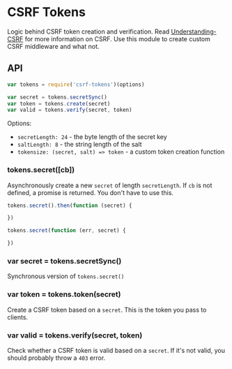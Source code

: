 
# CSRF Tokens

Logic behind CSRF token creation and verification.
Read [Understanding-CSRF](http://www.jongleberry.com/understanding-csrf.html) for more information on CSRF.
Use this module to create custom CSRF middleware and what not.

## API

```js
var tokens = require('csrf-tokens')(options)

var secret = tokens.secretSync()
var token = tokens.create(secret)
var valid = tokens.verify(secret, token)
```

Options:

- `secretLength: 24` - the byte length of the secret key
- `saltLength: 8` - the string length of the salt
- `tokensize: (secret, salt) => token` - a custom token creation function

### tokens.secret([cb])

Asynchronously create a new `secret` of length `secretLength`.
If `cb` is not defined, a promise is returned.
You don't have to use this.

```js
tokens.secret().then(function (secret) {

})

tokens.secret(function (err, secret) {

})
```

### var secret = tokens.secretSync()

Synchronous version of `tokens.secret()`

### var token = tokens.token(secret)

Create a CSRF token based on a `secret`.
This is the token you pass to clients.

### var valid = tokens.verify(secret, token)

Check whether a CSRF token is valid based on a `secret`.
If it's not valid, you should probably throw a `403` error.
